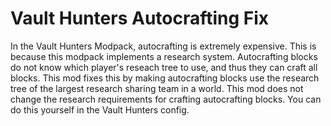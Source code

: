 # Vault Hunters Autocrafting Fix
In the Vault Hunters Modpack, autocrafting is extremely expensive. This is because this modpack implements a research system. Autocrafting blocks do not know which player's reseach tree to use, and thus they can craft all blocks. This mod fixes this by making autocrafting blocks use the research tree of the largest research sharing team in a world. This mod does not change the research requirements for crafting autocrafting blocks. You can do this yourself in the Vault Hunters config.